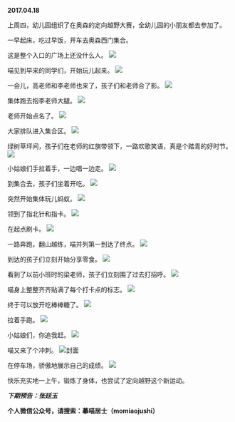 
          
**2017.04.18**

上周四，幼儿园组织了在奥森的定向越野大赛，全幼儿园的小朋友都去参加了。

一早起床，吃过早饭，开车去奥森西门集合。

这是整个入口的广场上还没什么人。
![](https://pic2.zhimg.com/v2-0064e89a7f9111ab78e40e2720fac454.jpg)


喵见到早来的同学们，开始玩儿起来。
![](https://pic2.zhimg.com/v2-a50af9cef4907448ae62490b92c125be.jpg)


一会儿，高老师和李老师也来了，孩子们和老师合了影。
![](https://pic2.zhimg.com/v2-9fb5c0dea2c6029f13958feb40966acd.jpg)


集体跑去抱李老师大腿。
![](https://pic2.zhimg.com/v2-ce13ae3055855a716fdf38c64dac22a4.jpg)


老师开始点名了。
![](https://pic2.zhimg.com/v2-e54f073b3743082317b29b04f5044256.jpg)


大家排队进入集合区。
![](https://pic3.zhimg.com/v2-c4da9808a8f899b47b17db735f028e0b.jpg)


绿树草坪间，孩子们在老师的红旗带领下，一路欢歌笑语，真是个踏青的好时节。
![](https://pic2.zhimg.com/v2-d17d53b53d629ae18fd56b1b7677d6c2.jpg)


小姑娘们手拉着手，一边唱一边走。
![](https://pic3.zhimg.com/v2-1b94f44f33d7653b8be581cad6b8e261.jpg)


到集合去，孩子们坐着开吃。
![](https://pic3.zhimg.com/v2-d35989d89f6b23301c35a347fa36c700.jpg)


突然开始集体玩儿蚂蚁。
![](https://pic1.zhimg.com/v2-759310c836f51b77192b056afd79f349.jpg)


领到了指北针和指卡。
![](https://pic3.zhimg.com/v2-ca2b37aac1b1248d0003472882a0c08a.jpg)


在起点刷卡。
![](https://pic2.zhimg.com/v2-61f82a8f3dd1d182a9dfb20ab93593fc.jpg)


一路奔跑，翻山越练，喵并列第一到达了终点。
![](https://pic4.zhimg.com/v2-75c8b0ea132d25b7e27d6b7e6d6cb204.jpg)


到达的孩子们立刻开始分享零食。
![](https://pic1.zhimg.com/v2-ffe6e92f93961dedee497b5bf08b8fcc.jpg)


看到了以前小班时的梁老师，孩子们立刻围了过去打招呼。
![](https://pic2.zhimg.com/v2-0c7b75efb82c6d0413e2ca01fd96d613.jpg)


喵身上整整齐齐贴满了每个打卡点的标志。
![](https://pic2.zhimg.com/v2-cd2bdbccd1cd09aae85c094ace3ab07b.jpg)


终于可以放开吃棒棒糖了。
![](https://pic4.zhimg.com/v2-5a27a1a58edee08da77c67ecc49e5104.jpg)


拉着手跑。
![](https://pic3.zhimg.com/v2-de127f9c6a3c4f45f27ca546a735afa5.jpg)


小姑娘们，你追我赶。
![](https://pic1.zhimg.com/v2-72dbe348384f6e6e77c6b374682600c1.jpg)


喵又来了个冲刺。
![](https://pic4.zhimg.com/v2-3ad1287d69013c0fad3132495afd4ba0.jpg)封面


在停车场，骄傲地展示自己的成绩。
![](https://pic2.zhimg.com/v2-db076f876500caf0ebc01c911e42166a.jpg)


快乐充实地一上午，锻炼了身体，也尝试了定向越野这个新运动。


***下期预告：张廷玉***


**个人微信公众号，请搜索：摹喵居士（momiaojushi）**

        
